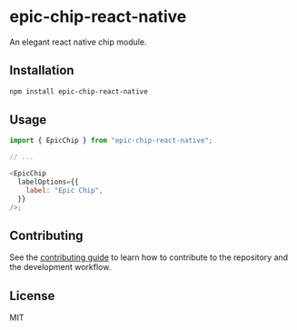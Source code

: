 # epic-chip-react-native

An elegant react native chip module.

## Installation

```sh
npm install epic-chip-react-native
```

## Usage

```js
import { EpicChip } from "epic-chip-react-native";

// ...

<EpicChip
  labelOptions={{
    label: "Epic Chip",
  }}
/>;
```

## Contributing

See the [contributing guide](CONTRIBUTING.md) to learn how to contribute to the repository and the development workflow.

## License

MIT
